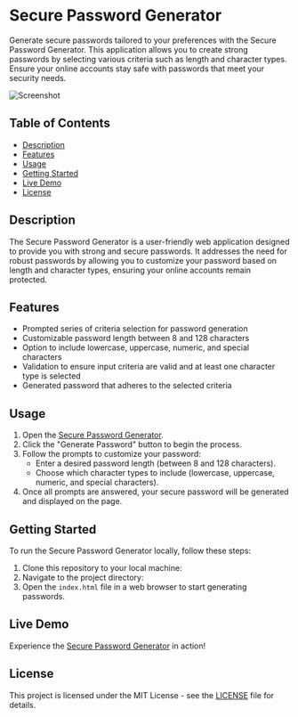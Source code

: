 # Secure Password Generator

Generate secure passwords tailored to your preferences with the Secure Password Generator. This application allows you to create strong passwords by selecting various criteria such as length and character types. Ensure your online accounts stay safe with passwords that meet your security needs.

![Screenshot](screenshot.png)

## Table of Contents

- [Description](#description)
- [Features](#features)
- [Usage](#usage)
- [Getting Started](#getting-started)
- [Live Demo](#live-demo)
- [License](#license)

## Description

The Secure Password Generator is a user-friendly web application designed to provide you with strong and secure passwords. It addresses the need for robust passwords by allowing you to customize your password based on length and character types, ensuring your online accounts remain protected.

## Features

- Prompted series of criteria selection for password generation
- Customizable password length between 8 and 128 characters
- Option to include lowercase, uppercase, numeric, and special characters
- Validation to ensure input criteria are valid and at least one character type is selected
- Generated password that adheres to the selected criteria

## Usage

1. Open the [Secure Password Generator]([https://your-deployed-link.com](https://nfjsg.github.io/password-generator-/)).
2. Click the "Generate Password" button to begin the process.
3. Follow the prompts to customize your password:
   - Enter a desired password length (between 8 and 128 characters).
   - Choose which character types to include (lowercase, uppercase, numeric, and special characters).
4. Once all prompts are answered, your secure password will be generated and displayed on the page.

## Getting Started

To run the Secure Password Generator locally, follow these steps:

1. Clone this repository to your local machine:
2. Navigate to the project directory:
3. Open the `index.html` file in a web browser to start generating passwords.

## Live Demo

Experience the [Secure Password Generator]([https://your-deployed-link.com](https://nfjsg.github.io/password-generator-/)) in action!

## License

This project is licensed under the MIT License - see the [LICENSE](LICENSE) file for details.

